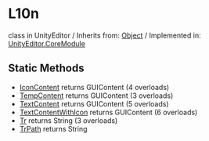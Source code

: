 # L10n
class in UnityEditor
 / Inherits from: <a href="https://docs.unity3d.com/6000.0/Documentation/ScriptReference/Object.html" target="_blank">Object</a> / Implemented in: <a href="https://docs.unity3d.com/6000.0/Documentation/ScriptReference/UnityEditor.CoreModule.html" target="_blank">UnityEditor.CoreModule</a>
## Static Methods
- <a href="https://docs.unity3d.com/6000.0/Documentation/ScriptReference/L10n.IconContent.html" target="_blank">IconContent</a> returns GUIContent (4 overloads)
- <a href="https://docs.unity3d.com/6000.0/Documentation/ScriptReference/L10n.TempContent.html" target="_blank">TempContent</a> returns GUIContent (3 overloads)
- <a href="https://docs.unity3d.com/6000.0/Documentation/ScriptReference/L10n.TextContent.html" target="_blank">TextContent</a> returns GUIContent (5 overloads)
- <a href="https://docs.unity3d.com/6000.0/Documentation/ScriptReference/L10n.TextContentWithIcon.html" target="_blank">TextContentWithIcon</a> returns GUIContent (6 overloads)
- <a href="https://docs.unity3d.com/6000.0/Documentation/ScriptReference/L10n.Tr.html" target="_blank">Tr</a> returns String (3 overloads)
- <a href="https://docs.unity3d.com/6000.0/Documentation/ScriptReference/L10n.TrPath.html" target="_blank">TrPath</a> returns String
